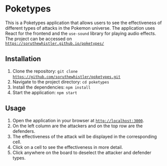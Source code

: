 # Poketypes

This is a Poketypes application that allows users to see the effectiveness of different types of attacks in the Pokemon universe. The application uses React for the frontend and the `use-sound` library for playing audio effects.
The project can be accessed on [`https://soruthewhistler.github.io/poketypes/`](https://soruthewhistler.github.io/poketypes/)

## Installation

1. Clone the repository: `git clone `[`https://github.com/soruthewhistler/poketypes.git`](https://soruthewhistler.github.io/poketypes/)
2. Navigate to the project directory: `cd poketypes`
3. Install the dependencies: `npm install`
4. Start the application: `npm start`

## Usage

1. Open the application in your browser at [`http://localhost:3000`](http://localhost:3000).
2. On the left column are the attackers and on the top row are the defenders.
3. The effectiveness of the attack will be displayed in the corresponding cell.
4. Click on a cell to see the effectiveness in more detail.
5. Click anywhere on the board to deselect the attacker and defender types.
